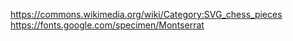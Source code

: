 https://commons.wikimedia.org/wiki/Category:SVG_chess_pieces
https://fonts.google.com/specimen/Montserrat